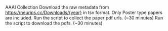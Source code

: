 AAAI Collection
Download the raw metadata from https://neurips.cc/Downloads/{year} in tsv format. Only Poster type papers are included.
Run the script to collect the paper pdf urls. (~30 minutes)
Run the script to download the pdfs. (~30 minutes)
